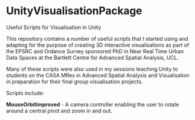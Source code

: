 # UnityVisualisationPackage
Useful Scripts for Visualisation in Unity

This repository contains a number of useful scripts that I started using and adapting for the purpose of creating 3D interactive visualisations as part of the EPSRC and Ordance Survey sponsored PhD in Near Real Time Urban Data Spaces at the Bartlett Centre for Advanced Spatial Analysis, UCL.

Many of these scripts were also used in my sessions teaching Unity to students on the CASA MRes in Advanced Spatial Analysis and Visualisation in preparation for their final group visualisation projects.

Scripts include:

**MouseOrbitImproved** - A camera controller enabling the user to rotate around a central pivot and zoom in and out.
